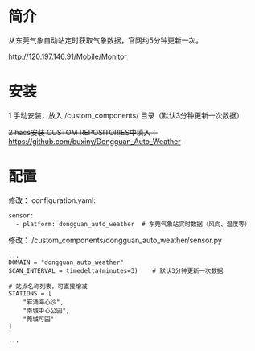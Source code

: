 
# 简介

从东莞气象自动站定时获取气象数据，官网约5分钟更新一次。

http://120.197.146.91/Mobile/Monitor

# 安装

1 手动安装，放入 /custom_components/ 目录（默认3分钟更新一次数据）

~~2 hacs安装 CUSTOM REPOSITORIES中填入：https://github.com/buxiny/Dongguan_Auto_Weather~~

# 配置

修改： configuration.yaml:

```
sensor:
  - platform: dongguan_auto_weather  # 东莞气象站实时数据（风向、温度等）
```

修改： /custom_components/dongguan_auto_weather/sensor.py

```
...
DOMAIN = "dongguan_auto_weather"
SCAN_INTERVAL = timedelta(minutes=3)    # 默认3分钟更新一次数据

# 站点名称列表，可直接增减
STATIONS = [
    "麻涌海心沙",
    "南城中心公园",
    "莞城可园"
]

...

```


